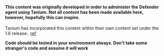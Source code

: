 #### This content was originally developed in order to administer the Defender agent using Tanium. Not all content has been made available here, however, hopefully this can inspire.

Tanium has incorporated this content within their own content set under the 1.6 release.. [ref](https://kb.tanium.com/Release_Notes_Core_Content_(Version_1.6))

**Code should be tested in your environment always. Don't take some stranger's code and assume it will work**